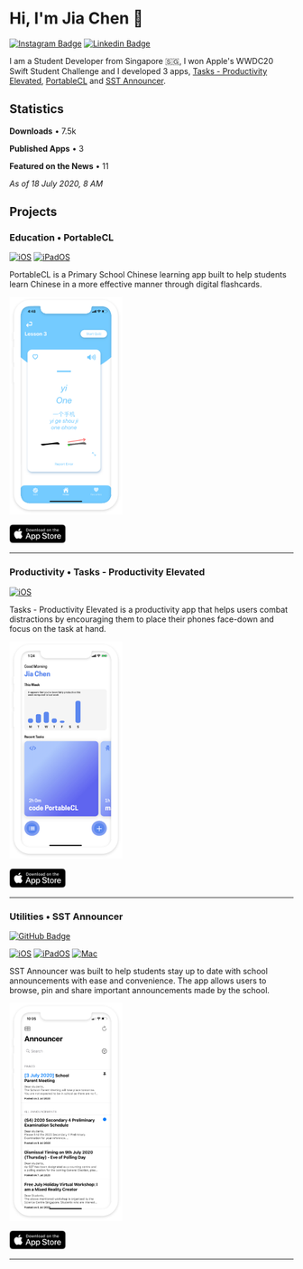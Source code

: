 # Hi, I'm Jia Chen 👋
[![Instagram Badge](https://img.shields.io/badge/-jiachenyee-e04156?style=flat-square&logo=Instagram&logoColor=white&link=http://instagram.com/jiachenyee/)](http://instagram.com/jiachenyee/) [![Linkedin Badge](https://img.shields.io/badge/-Jia%20Chen%20Yee-blue?style=flat-square&logo=Linkedin&logoColor=white&link=https://www.linkedin.com/in/jia-chen-yee/)](https://www.linkedin.com/in/jia-chen-yee/) 

I am a Student Developer from Singapore 🇸🇬, I won Apple's WWDC20 Swift Student Challenge and I developed 3 apps, [Tasks - Productivity Elevated](#productivity--tasks---productivity-elevated), [PortableCL](#education--portablecl) and [SST Announcer](#utilities--sst-announcer). 

## Statistics 
**Downloads** • 7.5k

**Published Apps** • 3

**Featured on the News** • 11

*As of 18 July 2020, 8 AM*


## Projects
### Education • **PortableCL**
[![iOS](http://img.shields.io/badge/platform-iOS-blue.svg?style=flat-square)](https://developer.apple.com/iphone/index.action)
[![iPadOS](http://img.shields.io/badge/platform-iPadOS-blue.svg?style=flat-square)](https://developer.apple.com/ipad/)

PortableCL is a Primary School Chinese learning app built to help students learn Chinese in a more effective manner through digital flashcards. 

<img src="https://github.com/jiachenyee/jiachenyee/raw/master/Projects/portablecl.png" width="200">

[<img src="https://github.com/jiachenyee/jiachenyee/raw/master/Assets/AppStore.svg" width="100">](https://apps.apple.com/sg/app/portablecl/id1389024983)

---

### Productivity • **Tasks - Productivity Elevated**
[![iOS](http://img.shields.io/badge/platform-iOS-blue.svg?style=flat-square)](https://developer.apple.com/iphone/index.action)

Tasks - Productivity Elevated is a productivity app that helps users combat distractions by encouraging them to place their phones face-down and focus on the task at hand. 
 
<img src="https://github.com/jiachenyee/jiachenyee/raw/master/Projects/tasks.png" width="200">

[<img src="https://github.com/jiachenyee/jiachenyee/raw/master/Assets/AppStore.svg" width="100">](https://apps.apple.com/sg/app/tasks-productivity-elevated/id1440454388)

---

### Utilities • **SST Announcer**
[![GitHub Badge](https://img.shields.io/badge/-SST%20Announcer%20iOS-black?style=flat-square&logo=GitHub&logoColor=white/)](https://github.com/sst-inc/SST-Announcer-iOS/) 

[![iOS](http://img.shields.io/badge/platform-iOS-blue.svg?style=flat-square)](https://developer.apple.com/iphone/index.action)
[![iPadOS](http://img.shields.io/badge/platform-iPadOS-blue.svg?style=flat-square)](https://developer.apple.com/ipad/)
[![Mac](http://img.shields.io/badge/platform-MacOS-blue.svg?style=flat-square)](https://developer.apple.com/mac-catalyst/)

SST Announcer was built to help students stay up to date with school announcements with ease and convenience. The app allows users to browse, pin and share important announcements made by the school. 
 
<img src="https://github.com/jiachenyee/jiachenyee/raw/master/Projects/announcer.png" width="200">

[<img src="https://github.com/jiachenyee/jiachenyee/raw/master/Assets/AppStore.svg" width="100">](https://apps.apple.com/sg/app/sst-announcer/id683929182)

---
